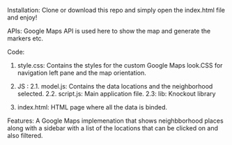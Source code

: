Installation:
Clone or download this repo and simply open the index.html file and enjoy!

APIs:
Google Maps API is used here to show the map and generate the markers etc.

Code:
1. style.css:  Contains the styles for the custom Google Maps look.CSS for navigation left pane and the map orientation.

2. JS :
2.1. model.js: Contains the data locations and the neighborhood selected.
2.2. script.js: Main application file.
2.3: lib: Knockout library

3. index.html: HTML page where all the data is binded.

Features:
A Google Maps implemenation that shows neighbborhood places along with a sidebar with a list of the locations that can be clicked on and also filtered.